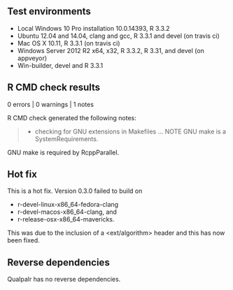 ## Test environments
* Local Windows 10 Pro installation 10.0.14393, R 3.3.2
* Ubuntu 12.04 and 14.04, clang and gcc, R 3.3.1 and devel (on travis ci)
* Mac OS X 10.11, R 3.3.1 (on travis ci)
* Windows Server 2012 R2 x64, x32, R 3.3.2, R 3.31, and devel (on appveyor)
* Win-builder, devel and R 3.3.1

## R CMD check results

0 errors | 0 warnings | 1 notes

R CMD check generated the following notes:

> * checking for GNU extensions in Makefiles ... NOTE
> GNU make is a SystemRequirements.

GNU make is required by RcppParallel.

## Hot fix 

This is a hot fix. Version 0.3.0 failed to build on

* r-devel-linux-x86_64-fedora-clang
* r-devel-macos-x86_64-clang, and
* r-release-osx-x86_64-mavericks.

This was due to the inclusion of a <ext/algorithm> header and this has now been
fixed.

## Reverse dependencies

Qualpalr has no reverse dependencies.
